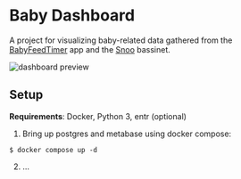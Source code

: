 # Baby Dashboard

A project for visualizing baby-related data gathered from the [BabyFeedTimer](https://babyfeedtimer.app/) app and the [Snoo](https://www.happiestbaby.com/products/snoo-smart-bassinet) bassinet.

<!-- TODO -->
![dashboard preview](./docs/dashboard.jpg)

## Setup

<!-- TODO -->
**Requirements**: Docker, Python 3, entr (optional)

<!-- TODO -->
1. Bring up postgres and metabase using docker compose:
```shell
$ docker compose up -d
```

2. ...
